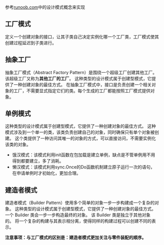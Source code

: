 参考[runoob.com](https://www.runoob.com/design-pattern)中的设计模式概念来实现

## 工厂模式
定义一个创建对象的接口，让其子类自己决定实例化哪一个工厂类，工厂模式使其创建过程延迟到子类进行。

## 抽象工厂
抽象工厂模式（Abstract Factory Pattern）是围绕一个超级工厂创建其他工厂。该超级工厂又称为**其他工厂的工厂**。
这种类型的设计模式属于创建型模式，它提供了一种创建对象的最佳方式。 
在抽象工厂模式中，接口是负责创建一个相关对象的工厂，不需要显式指定它们的类。每个生成的工厂都能按照工厂模式提供对象。

## 单例模式
这种类型的设计模式属于创建型模式，它提供了一种创建对象的最佳方式。
这种模式涉及到一个单一的类，该类负责创建自己的对象，同时确保只有单个对象被创建。
这个类提供了一种访问其唯一的对象的方式，可以直接访问，不需要实例化该类的对象。

- 饿汉模式：该模式利用init函数在包加载是建立单例，缺点是不管单例用不用得到都要建立，多了消耗。
- 懒汉模式：该模式利用sync.Once的Do函数机制建立原子运行一次的语句，在申请单例时才初始化，更加合理。

## 建造者模式
建造者模式（Builder Pattern）使用多个简单的对象一步一步构建成一个复杂的对象。
这种类型的设计模式属于创建型模式，它提供了一种创建对象的最佳方式。一个 Builder 类会一步一步构造最终的对象。
该 Builder 类是独立于其他对象的。
将一个复杂的构建与其表示相分离，使得同样的构建过程可以创建不同的表示。

**注意事项：与工厂模式的区别是：建造者模式更加关注与零件装配的顺序。**